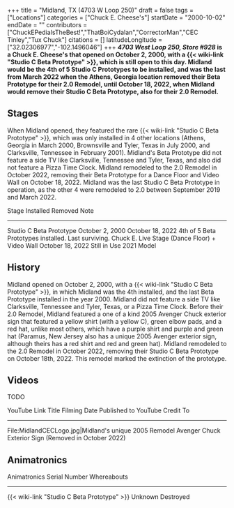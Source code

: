+++
title = "Midland, TX (4703 W Loop 250)"
draft = false
tags = ["Locations"]
categories = ["Chuck E. Cheese's"]
startDate = "2000-10-02"
endDate = ""
contributors = ["ChuckEPediaIsTheBest!","ThatBoiCydalan","CorrectorMan","CEC Tinley","Tux Chuck"]
citations = []
latitudeLongitude = ["32.02306977","-102.1496046"]
+++
***4703 West Loop 250, Store #928* is a Chuck E. Cheese's that opened on October 2, 2000, with a {{< wiki-link "Studio C Beta Prototype" >}}, which is still open to this day.
Midland would be the 4th of 5 Studio C Prototypes to be installed, and was the last from March 2022 when the Athens, Georgia location removed their Beta Prototype for their 2.0 Remodel, until October 18, 2022, when Midland would remove their Studio C Beta Prototype, also for their 2.0 Remodel.**

## Stages

When Midland opened, they featured the rare {{< wiki-link "Studio C Beta Prototype" >}}, which was only installed in 4 other locations (Athens, Georgia in March 2000, Brownsville and Tyler, Texas in July 2000, and Clarksville, Tennessee in February 2001). Midland's Beta Prototype did not feature a side TV like Clarksville, Tennessee and Tyler, Texas, and also did not feature a Pizza Time Clock.
Midland remodeled to the 2.0 Remodel in October 2022, removing their Beta Prototype for a Dance Floor and Video Wall on October 18, 2022. Midland was the last Studio C Beta Prototype in operation, as the other 4 were remodeled to 2.0 between September 2019 and March 2022.

  Stage                                            Installed          Removed            Note
  ------------------------------------------------ ------------------ ------------------ -----------------------------------------------------
  Studio C Beta Prototype                          October 2, 2000    October 18, 2022   4th of 5 Beta Prototypes installed. Last surviving.
  Chuck E. Live Stage (Dance Floor) + Video Wall   October 18, 2022   Still in Use       2021 Model

## History

Midland opened on October 2, 2000, with a {{< wiki-link "Studio C Beta Prototype" >}}, in which Midland was the 4th installed, and the last Beta Prototype installed in the year 2000. Midland did not feature a side TV like Clarksville, Tennessee and Tyler, Texas, or a Pizza Time Clock.
Before their 2.0 Remodel, Midland featured a one of a kind 2005 Avenger Chuck exterior sign that featured a yellow shirt (with a yellow C), green elbow pads, and a red hat, unlike most others, which have a purple shirt and purple and green hat (Paramus, New Jersey also has a unique 2005 Avenger exterior sign, although theirs has a red shirt and red and green hat).
Midland remodeled to the 2.0 Remodel in October 2022, removing their Studio C Beta Prototype on October 18th, 2022. This remodel marked the extinction of the prototype.

## Videos

TODO

  YouTube Link   Title   Filming Date   Published to YouTube   Credit To
  -------------- ------- -------------- ---------------------- -----------
                                                               
                                                               
                                                               

File:MidlandCECLogo.jpg|Midland's unique 2005 Remodel Avenger Chuck Exterior Sign (Removed in October 2022)

## Animatronics

  Animatronics                                      Serial Number   Whereabouts
  ------------------------------------------------- --------------- -------------
  {{< wiki-link "Studio C Beta Prototype" >}}   Unknown         Destroyed
